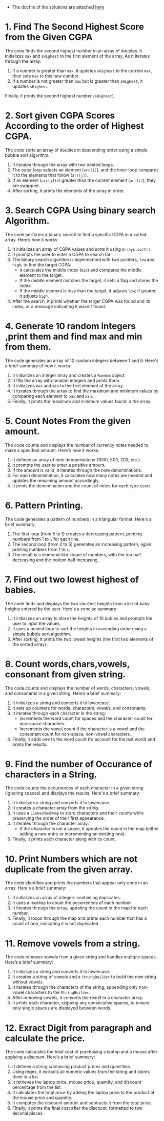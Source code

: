 - The docfile of the solutions are attached [here ](https://docs.google.com/document/d/13EB6p-ti2EWc10-giEn9ORfiY0ui8BCYummSHKMpk54/edit?usp=sharing)
# 1. Find The Second Highest Score from the Given CGPA
The code finds the second highest number in an array of doubles. It initializes `max` and `sHighest` to the first element of the array. As it iterates through the array:

1. If a number is greater than `max`, it updates `sHighest` to the current `max`, then sets `max` to this new number.
2. If a number is not greater than `max` but is greater than `sHighest`, it updates `sHighest`.

Finally, it prints the second highest number (`sHighest`). 

# 2. Sort given CGPA Scores According to the order of Highest CGPA.
The code sorts an array of doubles in descending order using a simple bubble sort algorithm. 

1. It iterates through the array with two nested loops.
2. The outer loop selects an element (`arr[i]`), and the inner loop compares it to the elements that follow (`arr[j]`).
3. If an element (`arr[j]`) is greater than the current element (`arr[i]`), they are swapped.
4. After sorting, it prints the elements of the array in order.

# 3. Search CGPA Using binary search Algorithm.
The code performs a binary search to find a specific CGPA in a sorted array. Here’s how it works:

1. It initializes an array of CGPA values and sorts it using `Arrays.sort()`.
2. It prompts the user to enter a CGPA to search for.
3. The binary search algorithm is implemented with two pointers, `low` and `high`, to find the target CGPA:
   - It calculates the middle index (`mid`) and compares the middle element to the target.
   - If the middle element matches the target, it sets a flag and stores the index.
   - If the middle element is less than the target, it adjusts `low`; if greater, it adjusts `high`.
4. After the search, it prints whether the target CGPA was found and its index, or a message indicating it wasn't found.

# 4. Generate 10 random integers ,print them and find max and min from them.
The code generates an array of 10 random integers between 1 and 9. Here's a brief summary of how it works:

1. It initializes an integer array and creates a `Random` object.
2. It fills the array with random integers and prints them.
3. It initializes `max` and `min` to the first element of the array.
4. It iterates through the array to find the maximum and minimum values by comparing each element to `max` and `min`.
5. Finally, it prints the maximum and minimum values found in the array.

# 5. Count Notes From the given amount.
The code counts and displays the number of currency notes needed to make a specified amount. Here's how it works:

1. It defines an array of note denominations (1000, 500, 200, etc.).
2. It prompts the user to enter a positive amount.
3. If the amount is valid, it iterates through the note denominations.
4. For each denomination, it calculates how many notes are needed and updates the remaining amount accordingly.
5. It prints the denomination and the count of notes for each type used.

# 6. Pattern Printing.
The code generates a pattern of numbers in a triangular format. Here's a brief summary:

1. The first loop (from 5 to 1) creates a decreasing pattern, printing numbers from 1 to `i` for each line.
2. The second loop (from 2 to 5) generates an increasing pattern, again printing numbers from 1 to `i`.
3. The result is a diamond-like shape of numbers, with the top half decreasing and the bottom half increasing.

# 7. Find out two lowest highest of babies.
The code finds and displays the two shortest heights from a list of baby heights entered by the user. Here's a concise summary:

1. It initializes an array to store the heights of 10 babies and prompts the user to input the values.
2. It uses a nested loop to sort the heights in ascending order using a simple bubble sort algorithm.
3. After sorting, it prints the two lowest heights (the first two elements of the sorted array).

# 8. Count words,chars,vowels, consonant from given string.
The code counts and displays the number of words, characters, vowels, and consonants in a given string. Here’s a brief summary:

1. It initializes a string and converts it to lowercase.
2. It sets up counters for words, characters, vowels, and consonants.
3. It iterates through each character in the string:
   - Increments the word count for spaces and the character count for non-space characters.
   - Increments the vowel count if the character is a vowel and the consonant count for non-space, non-vowel characters.
4. Finally, it adds one to the word count (to account for the last word) and prints the results.

# 9. Find the number of Occurance of characters in a String.
The code counts the occurrences of each character in a given string (ignoring spaces) and displays the results. Here's a brief summary:

1. It initializes a string and converts it to lowercase.
2. It creates a character array from the string.
3. It uses a `LinkedHashMap` to store characters and their counts while preserving the order of their first appearance.
4. It iterates through the character array:
   - If the character is not a space, it updates the count in the map (either adding a new entry or incrementing an existing one).
5. Finally, it prints each character along with its count.

# 10. Print Numbers which are not duplicate from the given array.
The code identifies and prints the numbers that appear only once in an array. Here's a brief summary:

1. It initializes an array of integers containing duplicates.
2. It uses a `HashMap` to count the occurrences of each number.
3. It iterates through the array, updating the count in the map for each number.
4. Finally, it loops through the map and prints each number that has a count of one, indicating it is not duplicated.

# 11. Remove vowels from a string.
The code removes vowels from a given string and handles multiple spaces. Here’s a brief summary:

1. It initializes a string and converts it to lowercase.
2. It creates a string of vowels and a `StringBuilder` to build the new string without vowels.
3. It iterates through the characters of the string, appending only non-vowel characters to the `StringBuilder`.
4. After removing vowels, it converts the result to a character array.
5. It prints each character, skipping any consecutive spaces, to ensure only single spaces are displayed between words.

# 12. Exract Digit from paragraph and calculate the price. 
The code calculates the total cost of purchasing a laptop and a mouse after applying a discount. Here’s a brief summary:

1. It defines a string containing product prices and quantities.
2. Using regex, it extracts all numeric values from the string and stores them in a list.
3. It retrieves the laptop price, mouse price, quantity, and discount percentage from the list.
4. It calculates the total price by adding the laptop price to the product of the mouse price and quantity.
5. It computes the discount amount and subtracts it from the total price.
6. Finally, it prints the final cost after the discount, formatted to two decimal places.




